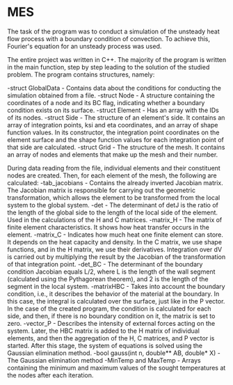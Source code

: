 # MES
The task of the program was to conduct a simulation of the unsteady heat flow process with a boundary condition of convection. To achieve this, Fourier's equation for an unsteady process was used.

The entire project was written in C++. The majority of the program is written in the main function, step by step leading to the solution of the studied problem. The program contains structures, namely:

-struct GlobalData - Contains data about the conditions for conducting the simulation obtained from a file.
-struct Node - A structure containing the coordinates of a node and its BC flag, indicating whether a boundary condition exists on its surface.
-struct Element - Has an array with the IDs of its nodes.
-struct Side - The structure of an element's side. It contains an array of integration points, ksi and eta coordinates, and an array of shape function values. In its constructor, the integration point coordinates on the element surface and the shape function values for each integration point of that side are calculated.
-struct Grid - The structure of the mesh. It contains an array of nodes and elements that make up the mesh and their number.

During data reading from the file, individual elements and their constituent nodes are created.
Then, for each element of the mesh, the following are calculated:
-tab_jacobians - Contains the already inverted Jacobian matrix. The Jacobian matrix is responsible for carrying out the geometric transformation, which allows the element to be transformed from the local system to the global system.
-det - The determinant of detJ is the ratio of the length of the global side to the length of the local side of the element. Used in the calculations of the H and C matrices.
-matrix_H - The matrix of finite element characteristics. It shows how heat transfer occurs in the element.
-matrix_C - Indicates how much heat one finite element can store. It depends on the heat capacity and density.
In the C matrix, we use shape functions, and in the H matrix, we use their derivatives. Integration over dV is carried out by multiplying the result by the Jacobian of the transformation of that integration point.
-det_BC - The determinant of the boundary condition Jacobian equals L/2, where L is the length of the wall segment (calculated using the Pythagorean theorem), and 2 is the length of the segment in the local system.
-matrixHBC - Takes into account the boundary condition, i.e., it describes the behavior of the material at the boundary. In this case, the integral is calculated over the surface, just like in the P vector. In the case of the created program, the condition is calculated for each side, and then, if there is no boundary condition on it, the matrix is set to zero.
-vector_P - Describes the intensity of external forces acting on the system.
Later, the HBC matrix is added to the H matrix of individual elements, and then the aggregation of the H, C matrices, and P vector is started.
After this stage, the system of equations is solved using the Gaussian elimination method.
-bool gauss(int n, double** AB, double* X) - The Gaussian elimination method
-MinTemp and MaxTemp - Arrays containing the minimum and maximum values of the sought temperatures at the nodes after each iteration.
